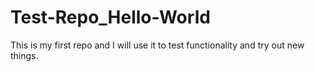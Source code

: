 # Test-Repo_Hello-World
This is my first repo and I will use it to test functionality and try out new things.
